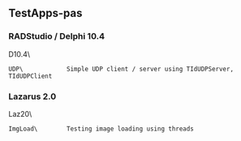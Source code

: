 ## TestApps-pas

### RADStudio / Delphi 10.4
D10.4\

    UDP\            Simple UDP client / server using TIdUDPServer, TIdUDPClient
  
### Lazarus 2.0
Laz20\

    ImgLoad\        Testing image loading using threads
    
